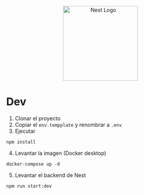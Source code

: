 <p align="center">
  <a href="http://nestjs.com/" target="blank"><img src="https://nestjs.com/img/logo-small.svg" width="200" alt="Nest Logo" /></a>
</p>

# Dev

1. Clonar el proyecto
2. Copiar el ```env.tempplate``` y renombrar a ```.env```
2. Ejecutar
```
npm install
```
4. Levantar la imagen (Docker desktop)
```
docker-compose up -d
```
5. Levantar el backend de Nest
```
npm run start:dev
```
